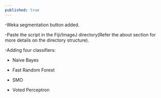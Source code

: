 ```yaml
---
published: true
---
```

-Weka segmentation button added.

-Paste the script in the Fiji/ImageJ directory(Refer the about section for more details on the directory structure).

-Adding four classifiers:

* Naive Bayes

* Fast Random Forest

* SMO

* Voted Perceptron
